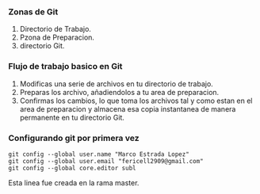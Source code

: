 
### Zonas de Git
1. Directorio de Trabajo.
2. Pzona de Preparacion.
3. directorio Git.


### Flujo de trabajo basico en Git
1. Modificas una serie de archivos en tu directorio de trabajo.
2. Preparas los archivo, añadiendolos a tu area de preparacion.
3. Confirmas los cambios, lo que toma los archivos tal y como estan en el area de preparacion  y almacena esa copia instantanea de manera permanente en tu directorio Git.

### Configurando git por primera vez
```
git config --global user.name "Marco Estrada Lopez"
git config --global user.email "fericell2909@gmail.com"
git config --global core.editor subl
```
Esta linea fue creada en la rama master.